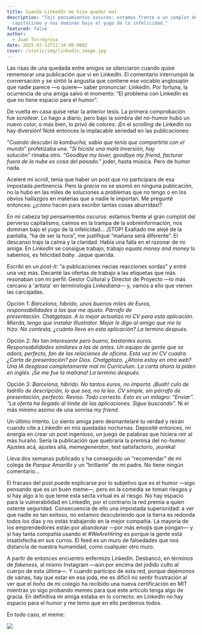 ```yaml
---
title: Cuando LinkedIn me hizo quedar mal
description: "Tejí pensamientos oscuros: estamos frente a un complot del
  capitalismo y nos dominan bajo el yugo de la infelicidad."
featured: false
author:
  - Juan Torregrosa
date: 2025-02-12T12:34:00.000Z
cover: /static/img/linkedin_image.jpg
---
```

Las risas de una quedada entre amigos se silenciaron cuando quise rememorar una publicación que vi en LinkedIn. El comentario interrumpió la conversación y se sintió la angustia que contiene ese vocablo anglosajón que nadie parece —o quiere— saber pronunciar: LinkedIn. Por fortuna, la ocurrencia de una amiga salvó el momento: “El problema con LinkedIn es que no tiene espacio para el humor”.

De vuelta en casa quise retar la anterior tesis. La primera comprobación fue *scrollear*. Lo hago a diario, pero bajo la sombra del no-humor hubo un nuevo color, o más bien, lo privó de colores: ¡En el *scrolling* de LinkedIn no hay diversión! Noté entonces la implacable seriedad en las publicaciones: 

“*Cuando descubrí la kombucha, sabía que tenía que compartirla con el mundo*” profetizaba una. “*Si hiciste una mala inversión, hay solución"* rimaba otro. *“Goodbye my lover, goodbye my friend, facturar fuera de la nube es cosa del pasado*.” joder, hasta música. Pero de humor nada.

Aceleré mi *scroll*, tenía que haber un post que no participara de esa impostada pertinencia. Pero la *gracia* no se asomó en ninguna publicación, no la hubo en las miles de soluciones a problemas que no tengo o en los obvios hallazgos en materias que a nadie le importan. Me pregunté entonces: ¿¡cómo hacen para escribir tantas cosas aburridas!?

En mi cabeza tejí pensamientos oscuros: estamos frente al gran complot del perverso capitalismo, caímos en la trampa de la sobreinformación, nos dominan bajo el yugo de la infelicidad… ¡STOP! Exaltado me alejé de la pantalla, “ha de ser la hora”, me justifiqué “mañana será diferente”. El descanso trajo la calma y la claridad. Había una falla en el razonar de mi amiga: En *LinkedIn* se consigue trabajo, trabajo *equals money and money* lo sabemos, es felicidad *baby*. Jaque querida.

Escribí en un *post-it*: “a publicaciones necias reacciones sordas” y entré una vez más. Decanté las ofertas de trabajo a las etiquetas que más resonaban con mi perfil: Gestor Cultural y Director de Proyecto —lo más cercano a 'artista' en terminología *Linkediana*— y, vamos a ello que vienen las carcajadas.

Opción 1: *Barcelona, híbrido, unos buenos miles de Euros, responsabilidades a las que me ajusto. Párrafo de presentación. Chatgptazo. A lo mejor actualizo mi CV para esta aplicación. Mierda, tengo que instalar Illustrator. Mejor le digo al amigo que me la hizo. No contesta, ¿cuánto llevo en esta aplicación? La termino después.*

Opción 2: *No tan interesante pero bueno, bastantes euros. Responsabilidades similares a las de antes. Un equipo de gente que se adora, perfecto, fan de las relaciones de oficina. Esta vez mi CV cuadra. ¿Carta de presentación? por Dios. Chatgptazo. ¿Ahora estoy en otra web? Una IA desglosa completamente mal mi Curriculum. La carta ahora la piden en inglés. ¡Se me fue la mañana! La termino después.*

Opción 3: *Barcelona, híbrido. No tantos euros, no importa. ¡Buah! culo de ladrillo de descripción, lo que sea, no la leo. CV simple, sin párrafo de presentación, perfecto. Reviso. Todo correcto. Esto es un milagro: “Enviar”. “La oferta ha llegado al límite de las aplicaciones. Sigue buscando”.* Ni el más mínimo asomo de una sonrisa *my friend*.

Un último intento. Lo siento amiga pero desmantelaré tu verdad y reirán cuando cite a LinkedIn en mis quedadas nocturnas. Deposité entonces, mi energía en crear un post ingenioso, un juego de palabras que hiciera reír al más huraño. Sería la publicación que quebraría la premisa del no-humor. Ajustes acá, ajustes allá, *memegenerator*, test satisfactorio, ¡eureka!

Lleva dos semanas publicado y ha conseguido un “recomendar” de mi colega de *Parque Amarillo y* un “brillante” de mi padre. No tiene ningún comentario...

El fracaso del post puede explicarse por lo subjetivo que es el humor —sigo pensando que es un buen meme—, pero en la comedia se toman riesgos y si hay algo a lo que teme esta secta virtual es al riesgo. No hay espacio para la vulnerabilidad en LinkedIn, por el contrario la red premia a quien ostente seguridad. Consecuencia de ello una impostada superioridad: a ver que nadie es tan exitoso, no estamos descubriendo que la tierra es redonda todos los días y no estás trabajando en la mejor compañía. La mayoría de los emprendedores están por abandonar —por más emojis que pongan— y si hay tanta compañía usando el *\#WeAreHiring* es porque la gente está insatisfecha en sus curros. El feed es un muro de falsedades que nos distancia de nuestra humanidad, como cualquier otro muro. 

A partir de entonces encuentro enfermizo LinkedIn. Desbancó, en términos de *fakeness,* al mismo Instagram —aún por encima del jodido culto al cuerpo de esta última—. Y cuando participo de esta red, porque dejémonos de vainas, hay que estar en esa joda, me es difícil no sentir frustración al ver que el ñoño de mi colegio ha recibido una nueva certificación en MIT mientras yo sigo probando memes para que este artículo tenga algo de gracia. En definitiva mi amiga estaba en lo correcto: en LinkedIn no hay espacio para el humor y me temo que en ello perdemos todos. 

En todo caso, el meme:

![](/static/img/screenshot_1.png)
